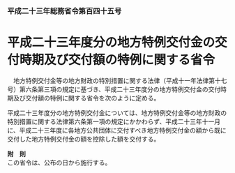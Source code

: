 ### 平成二十三年総務省令第百四十五号  
# 平成二十三年度分の地方特例交付金の交付時期及び交付額の特例に関する省令  
　地方特例交付金等の地方財政の特別措置に関する法律（平成十一年法律第十七号）第六条第三項の規定に基づき、平成二十三年度分の地方特例交付金の交付時期及び交付額の特例に関する省令を次のように定める。  
  
平成二十三年度分の地方特例交付金については、地方特例交付金等の地方財政の特別措置に関する法律第六条第一項の規定にかかわらず、平成二十三年十一月に、平成二十三年度に各地方公共団体に交付すべき地方特例交付金の額から既に交付した地方特例交付金の額を控除した額を交付する。  
  
**附　則**  
この省令は、公布の日から施行する。  
  
